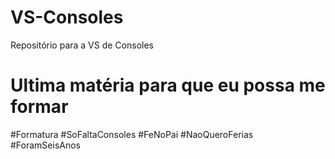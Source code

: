 # VS-Consoles
Repositório para a VS de Consoles
# Ultima matéria para que eu possa me formar
#Formatura #SoFaltaConsoles #FeNoPai #NaoQueroFerias #ForamSeisAnos
